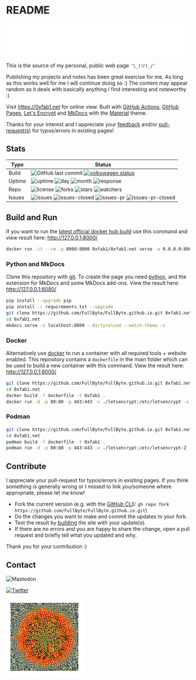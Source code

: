 # README

[![Header](header.svg)](https://0xfab1.net)

This is the source of my personal, public web page ```¯\_(ツ)_/¯```

Publishing my projects and notes has been great exercise for me.
As long as this works well for me I will continue doing so :)
The content may appear random as it deals with basically anything I find interesting and noteworthy :)

Visit <https://0xfab1.net> for online view.
Built with [GitHub Actions](https://github.com/features/actions), [GitHub Pages](https://pages.github.com/), [Let's Encrypt](https://letsencrypt.org/) and [MkDocs](https://github.com/mkdocs/mkdocs/) with the [Material](https://github.com/squidfunk/mkdocs-material) theme.

Thanks for your interest and I appreciate your [feedback](#contact) and/or [pull-request(s)](#contribute) for typos/errors in existing pages!

## Stats

| Type   | Status                                                                                                                                                                                                                                                                                                                                                                                                                                                                                    |
|--------|-------------------------------------------------------------------------------------------------------------------------------------------------------------------------------------------------------------------------------------------------------------------------------------------------------------------------------------------------------------------------------------------------------------------------------------------------------------------------------------------|
| Build  | ![GitHub last commit](https://img.shields.io/github/last-commit/FullByte/FullByte.github.io?color=4cae4f&label=last%20update&style=plastic) [![volkswagen status](https://auchenberg.github.io/volkswagen/volkswagen_ci.svg?v=1)](https://github.com/auchenberg/volkswagen)       |
| Uptime | ![uptime](https://badgen.net/uptime-robot/status/m789173114-297aedeb6117b9a7cac6bb7e) ![day](https://badgen.net/uptime-robot/day/m789173114-297aedeb6117b9a7cac6bb7e) ![month](https://badgen.net/uptime-robot/month/m789173114-297aedeb6117b9a7cac6bb7e) ![response](https://badgen.net/uptime-robot/response/m789173114-297aedeb6117b9a7cac6bb7e) |
| Repo   | ![license](https://img.shields.io/github/license/Fullbyte/FullByte.github.io.svg) ![forks](https://img.shields.io/github/forks/Fullbyte/FullByte.github.io.svg) ![stars](https://img.shields.io/github/stars/Fullbyte/FullByte.github.io.svg) ![watchers](https://img.shields.io/github/watchers/Fullbyte/FullByte.github.io.svg)                                                                                                                                                         |
| Issues | ![issues](https://img.shields.io/github/issues/Fullbyte/FullByte.github.io.svg) ![issues-closed](https://img.shields.io/github/issues-closed/Fullbyte/FullByte.github.io.svg) ![issues-pr](https://img.shields.io/github/issues-pr/Fullbyte/FullByte.github.io.svg) ![issues-pr-closed](https://img.shields.io/github/issues-pr-closed/Fullbyte/FullByte.github.io.svg)                                                                                                                   |

## Build and Run

If you want to run the [latest official docker hub build](https://hub.docker.com/repository/docker/0xfab1/0xfab1.net) use this command and view result here: <http://127.0.0.1:8000/>

``` sh
docker run -it --rm -p 8000:8000 0xfab1/0xfab1.net serve -a 0.0.0.0:8000
```

### Python and MkDocs

Clone this repository with [git](https://git-scm.com/downloads).
To create the page you need [python](https://www.python.org/), and the extension for MkDocs and some MkDocs add-ons.
View the result here: <http://127.0.0.1:8080/>

``` sh
pip install --upgrade pip
pip install -r requirements.txt --upgrade
git clone https://github.com/FullByte/FullByte.github.io.git 0xfab1.net
cd 0xfab1.net
mkdocs serve -a localhost:8080 --dirtyreload --watch-theme -v
```

### Docker

Alternatively use [docker](https://www.docker.com/) to run a container with all required tools + website enabled. This repository contains a `dockerfile` in the main folder which can be used to build a new container with this command. View the result here: <http://127.0.0.1:8000/>

``` sh
git clone https://github.com/FullByte/FullByte.github.io.git 0xfab1.net
cd 0xfab1.net
docker build -f dockerfile -t 0xfab1 .
docker run -d -p 80:80 -p 443:443 -v ./letsencrypt:/etc/letsencrypt -v ./certbot:/var/www/certbot --name website 0xfab1
```

### Podman

``` sh
git clone https://github.com/FullByte/FullByte.github.io.git 0xfab1.net
cd 0xfab1.net
podman build -f dockerfile -t 0xfab1 .
podman run -d -p 80:80 -p 443:443 -v ./letsencrypt:/etc/letsencrypt:Z -v ./certbot:/var/www/certbot:Z --name website 0xfab1
```

## Contribute

I appreciate your pull-request for typos/errors in existing pages. If you think something is generally wrong or I missed to link you/someone where appropriate, please let me know!

- Fork the current version (e.g. with the [GitHub CLI](https://cli.github.com/)): ```gh repo fork https://github.com/FullByte/FullByte.github.io.git```)
- Do the changes you want to make and commit the updates to your fork.
- Test the result by [building](#build-and-run) the site with your update(s).
- If there are no errors and you are happy to share the change, open a pull request and briefly tell what you updated and why.

Thank you for your contribution :)

## Contact

![Mastodon](https://img.shields.io/mastodon/follow/109640942794566265?domain=https%3A%2F%2Fsocial.lol&style=social)

[![Twitter](https://img.shields.io/badge/twitter-%40zerogdoubled-%231da1f2)](https://twitter.com/zerogdoubled)

![qrcode](0xfab1-qrcode.png)
